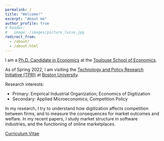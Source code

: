 ```yaml
---
permalink: /
title: "Welcome!"
excerpt: "About me"
author_profile: true
# header:
#   image: /images/picture_luise.jpg 
redirect_from: 
  - /about/
  - /about.html
---
```



I am a [Ph.D. Candidate in Economics](https://www.tse-fr.eu/people/luise-eisfeld) at the [Toulouse School of Economics](https://www.tse-fr.eu). 

As of Spring 2022, I am visiting the [Technology and Policy Research Initiative (TPRI)](https://sites.bu.edu/tpri/) at [Boston University](https://www.bu.edu).

Research interests: 
* Primary: Empirical Industrial Organization; Economics of Digitization
* Secondary: Applied Microeconomics; Competition Policy

In my research, I try to understand how digitization affects competition between firms, and to measure the consequences for market outcomes and welfare. In my recent papers, I study market structure in software industries, and the functioning of online marketplaces.

[Curriculum Vitae](https://luiseeisfeld.github.io/assets/docs/CV_Eisfeld.pdf) 


